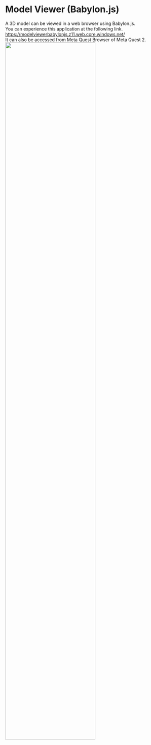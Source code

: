 # Model Viewer (Babylon.js)
A 3D model can be viewed in a web browser using Babylon.js.  
You can experience this application at the following link. https://modelviewerbabylonjs.z11.web.core.windows.net/  
It can also be accessed from Meta Quest Browser of Meta Quest 2.  
<img src="https://user-images.githubusercontent.com/63796528/218398685-1c595735-89aa-4300-95ca-7394a5dbbb2b.gif" width="75%">
